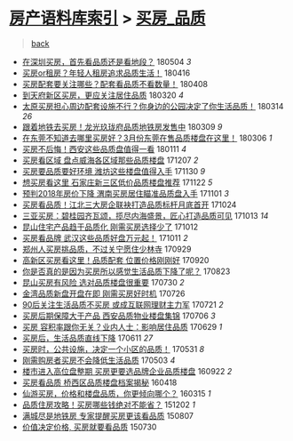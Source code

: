 [房产语料库索引](../../README.md)  > [买房_品质](买房_品质.md)
====
> [back](../README.md)

- [在深圳买房，首先看品质还是看地段？](http://jkwz.applinzi.com/ittc/7099207153741202443.html#%E5%9C%A8%E6%B7%B1%E5%9C%B3%E4%B9%B0%E6%88%BF%EF%BC%8C%E9%A6%96%E5%85%88%E7%9C%8B%E5%93%81%E8%B4%A8%E8%BF%98%E6%98%AF%E7%9C%8B%E5%9C%B0%E6%AE%B5%EF%BC%9F) 180504 *3* 
- [买房or租房？年轻人租房追求品质生活！](http://jkwz.applinzi.com/ittc/7092560941789217798.html#%E4%B9%B0%E6%88%BFor%E7%A7%9F%E6%88%BF%EF%BC%9F%E5%B9%B4%E8%BD%BB%E4%BA%BA%E7%A7%9F%E6%88%BF%E8%BF%BD%E6%B1%82%E5%93%81%E8%B4%A8%E7%94%9F%E6%B4%BB%EF%BC%81) 180416  
- [买房配套要关注哪些？配套看品质不看数量！](http://jkwz.applinzi.com/ittc/7089553747514754064.html#%E4%B9%B0%E6%88%BF%E9%85%8D%E5%A5%97%E8%A6%81%E5%85%B3%E6%B3%A8%E5%93%AA%E4%BA%9B%EF%BC%9F%E9%85%8D%E5%A5%97%E7%9C%8B%E5%93%81%E8%B4%A8%E4%B8%8D%E7%9C%8B%E6%95%B0%E9%87%8F%EF%BC%81) 180408  
- [到天府新区买房，更应关注居住品质](http://jkwz.applinzi.com/ittc/7082670467226010634.html#%E5%88%B0%E5%A4%A9%E5%BA%9C%E6%96%B0%E5%8C%BA%E4%B9%B0%E6%88%BF%EF%BC%8C%E6%9B%B4%E5%BA%94%E5%85%B3%E6%B3%A8%E5%B1%85%E4%BD%8F%E5%93%81%E8%B4%A8) 180320 *4* 
- [太原买房担心周边配套设施不行？你身边的公园决定了你生活品质！](http://jkwz.applinzi.com/ittc/7080253072221930502.html#%E5%A4%AA%E5%8E%9F%E4%B9%B0%E6%88%BF%E6%8B%85%E5%BF%83%E5%91%A8%E8%BE%B9%E9%85%8D%E5%A5%97%E8%AE%BE%E6%96%BD%E4%B8%8D%E8%A1%8C%EF%BC%9F%E4%BD%A0%E8%BA%AB%E8%BE%B9%E7%9A%84%E5%85%AC%E5%9B%AD%E5%86%B3%E5%AE%9A%E4%BA%86%E4%BD%A0%E7%94%9F%E6%B4%BB%E5%93%81%E8%B4%A8%EF%BC%81) 180314 *26* 
- [跟着地铁去买房！龙光玖珑府品质地铁房发售中](http://jkwz.applinzi.com/ittc/7078536623711323152.html#%E8%B7%9F%E7%9D%80%E5%9C%B0%E9%93%81%E5%8E%BB%E4%B9%B0%E6%88%BF%EF%BC%81%E9%BE%99%E5%85%89%E7%8E%96%E7%8F%91%E5%BA%9C%E5%93%81%E8%B4%A8%E5%9C%B0%E9%93%81%E6%88%BF%E5%8F%91%E5%94%AE%E4%B8%AD) 180309 *9* 
- [在东莞不知道去哪里买房好？3月份东莞在售品质楼盘在这里！](http://jkwz.applinzi.com/ittc/7077419494534546439.html#%E5%9C%A8%E4%B8%9C%E8%8E%9E%E4%B8%8D%E7%9F%A5%E9%81%93%E5%8E%BB%E5%93%AA%E9%87%8C%E4%B9%B0%E6%88%BF%E5%A5%BD%EF%BC%9F3%E6%9C%88%E4%BB%BD%E4%B8%9C%E8%8E%9E%E5%9C%A8%E5%94%AE%E5%93%81%E8%B4%A8%E6%A5%BC%E7%9B%98%E5%9C%A8%E8%BF%99%E9%87%8C%EF%BC%81) 180306 *1* 
- [买房不后悔！西安这些品质盘值得一看](http://jkwz.applinzi.com/ittc/7057382079086461963.html#%E4%B9%B0%E6%88%BF%E4%B8%8D%E5%90%8E%E6%82%94%EF%BC%81%E8%A5%BF%E5%AE%89%E8%BF%99%E4%BA%9B%E5%93%81%E8%B4%A8%E7%9B%98%E5%80%BC%E5%BE%97%E4%B8%80%E7%9C%8B) 180111 *4* 
- [买房看区域 盘点威海各区域那些品质楼盘](http://jkwz.applinzi.com/ittc/7044232089073878033.html#%E4%B9%B0%E6%88%BF%E7%9C%8B%E5%8C%BA%E5%9F%9F+%E7%9B%98%E7%82%B9%E5%A8%81%E6%B5%B7%E5%90%84%E5%8C%BA%E5%9F%9F%E9%82%A3%E4%BA%9B%E5%93%81%E8%B4%A8%E6%A5%BC%E7%9B%98) 171207 *2* 
- [买房要品质要好环境 潍坊这些楼盘值得入手](http://jkwz.applinzi.com/ittc/7041572550214157329.html#%E4%B9%B0%E6%88%BF%E8%A6%81%E5%93%81%E8%B4%A8%E8%A6%81%E5%A5%BD%E7%8E%AF%E5%A2%83+%E6%BD%8D%E5%9D%8A%E8%BF%99%E4%BA%9B%E6%A5%BC%E7%9B%98%E5%80%BC%E5%BE%97%E5%85%A5%E6%89%8B) 171130 *9* 
- [想买房看这里 石家庄新三区低价品质楼盘推荐](http://jkwz.applinzi.com/ittc/7038704597034599440.html#%E6%83%B3%E4%B9%B0%E6%88%BF%E7%9C%8B%E8%BF%99%E9%87%8C+%E7%9F%B3%E5%AE%B6%E5%BA%84%E6%96%B0%E4%B8%89%E5%8C%BA%E4%BD%8E%E4%BB%B7%E5%93%81%E8%B4%A8%E6%A5%BC%E7%9B%98%E6%8E%A8%E8%8D%90) 171122 *5* 
- [预判2018年房价下降 渭南买房居住瞄准品质盘入手](http://jkwz.applinzi.com/ittc/7030967277736952849.html#%E9%A2%84%E5%88%A42018%E5%B9%B4%E6%88%BF%E4%BB%B7%E4%B8%8B%E9%99%8D+%E6%B8%AD%E5%8D%97%E4%B9%B0%E6%88%BF%E5%B1%85%E4%BD%8F%E7%9E%84%E5%87%86%E5%93%81%E8%B4%A8%E7%9B%98%E5%85%A5%E6%89%8B) 171101 *3* 
- [买房看品质！江北三大房企联袂打造品质标杆月底首开](http://jkwz.applinzi.com/ittc/7028061453054116881.html#%E4%B9%B0%E6%88%BF%E7%9C%8B%E5%93%81%E8%B4%A8%EF%BC%81%E6%B1%9F%E5%8C%97%E4%B8%89%E5%A4%A7%E6%88%BF%E4%BC%81%E8%81%94%E8%A2%82%E6%89%93%E9%80%A0%E5%93%81%E8%B4%A8%E6%A0%87%E6%9D%86%E6%9C%88%E5%BA%95%E9%A6%96%E5%BC%80) 171024  
- [三亚买房：碧桂园齐瓦颂，揽尽内海盛景，匠心打造品质可见](http://jkwz.applinzi.com/ittc/7023606008960779281.html#%E4%B8%89%E4%BA%9A%E4%B9%B0%E6%88%BF%EF%BC%9A%E7%A2%A7%E6%A1%82%E5%9B%AD%E9%BD%90%E7%93%A6%E9%A2%82%EF%BC%8C%E6%8F%BD%E5%B0%BD%E5%86%85%E6%B5%B7%E7%9B%9B%E6%99%AF%EF%BC%8C%E5%8C%A0%E5%BF%83%E6%89%93%E9%80%A0%E5%93%81%E8%B4%A8%E5%8F%AF%E8%A7%81) 171013 *14* 
- [昆山住宅产品趋于品质化 刚需买房选择少了](http://jkwz.applinzi.com/ittc/7023443515533689872.html#%E6%98%86%E5%B1%B1%E4%BD%8F%E5%AE%85%E4%BA%A7%E5%93%81%E8%B6%8B%E4%BA%8E%E5%93%81%E8%B4%A8%E5%8C%96+%E5%88%9A%E9%9C%80%E4%B9%B0%E6%88%BF%E9%80%89%E6%8B%A9%E5%B0%91%E4%BA%86) 171012  
- [买房看品牌 武汉这些品质好盘万元起！](http://jkwz.applinzi.com/ittc/7023071568811525137.html#%E4%B9%B0%E6%88%BF%E7%9C%8B%E5%93%81%E7%89%8C+%E6%AD%A6%E6%B1%89%E8%BF%99%E4%BA%9B%E5%93%81%E8%B4%A8%E5%A5%BD%E7%9B%98%E4%B8%87%E5%85%83%E8%B5%B7%EF%BC%81) 171011 *2* 
- [郑州人买房挑品质，不过关宁愿住少林寺](http://jkwz.applinzi.com/ittc/7018792730547979280.html#%E9%83%91%E5%B7%9E%E4%BA%BA%E4%B9%B0%E6%88%BF%E6%8C%91%E5%93%81%E8%B4%A8%EF%BC%8C%E4%B8%8D%E8%BF%87%E5%85%B3%E5%AE%81%E6%84%BF%E4%BD%8F%E5%B0%91%E6%9E%97%E5%AF%BA) 170929  
- [高新区买房看这里！品质配套 位置价格刚刚好](http://jkwz.applinzi.com/ittc/7015416285771596816.html#%E9%AB%98%E6%96%B0%E5%8C%BA%E4%B9%B0%E6%88%BF%E7%9C%8B%E8%BF%99%E9%87%8C%EF%BC%81%E5%93%81%E8%B4%A8%E9%85%8D%E5%A5%97+%E4%BD%8D%E7%BD%AE%E4%BB%B7%E6%A0%BC%E5%88%9A%E5%88%9A%E5%A5%BD) 170920  
- [你是否真的是因为买房所以感觉生活品质下降了呢？](http://jkwz.applinzi.com/ittc/7005095899611792401.html#%E4%BD%A0%E6%98%AF%E5%90%A6%E7%9C%9F%E7%9A%84%E6%98%AF%E5%9B%A0%E4%B8%BA%E4%B9%B0%E6%88%BF%E6%89%80%E4%BB%A5%E6%84%9F%E8%A7%89%E7%94%9F%E6%B4%BB%E5%93%81%E8%B4%A8%E4%B8%8B%E9%99%8D%E4%BA%86%E5%91%A2%EF%BC%9F) 170823  
- [昆山买房有风险 选对品质楼盘很重要](http://jkwz.applinzi.com/ittc/6995982930172970001.html#%E6%98%86%E5%B1%B1%E4%B9%B0%E6%88%BF%E6%9C%89%E9%A3%8E%E9%99%A9+%E9%80%89%E5%AF%B9%E5%93%81%E8%B4%A8%E6%A5%BC%E7%9B%98%E5%BE%88%E9%87%8D%E8%A6%81) 170730 *2* 
- [金湾品质新盘开盘在即 刚需买房好时机](http://jkwz.applinzi.com/ittc/6994665781399651345.html#%E9%87%91%E6%B9%BE%E5%93%81%E8%B4%A8%E6%96%B0%E7%9B%98%E5%BC%80%E7%9B%98%E5%9C%A8%E5%8D%B3+%E5%88%9A%E9%9C%80%E4%B9%B0%E6%88%BF%E5%A5%BD%E6%97%B6%E6%9C%BA) 170726  
- [90后关注生活品质不买房 或成互联网理财主力军](http://jkwz.applinzi.com/ittc/6992793469155017745.html#90%E5%90%8E%E5%85%B3%E6%B3%A8%E7%94%9F%E6%B4%BB%E5%93%81%E8%B4%A8%E4%B8%8D%E4%B9%B0%E6%88%BF+%E6%88%96%E6%88%90%E4%BA%92%E8%81%94%E7%BD%91%E7%90%86%E8%B4%A2%E4%B8%BB%E5%8A%9B%E5%86%9B) 170721 *2* 
- [买房后期保障大于产品 西安品质物业楼盘集锦](http://jkwz.applinzi.com/ittc/6987230797609042961.html#%E4%B9%B0%E6%88%BF%E5%90%8E%E6%9C%9F%E4%BF%9D%E9%9A%9C%E5%A4%A7%E4%BA%8E%E4%BA%A7%E5%93%81+%E8%A5%BF%E5%AE%89%E5%93%81%E8%B4%A8%E7%89%A9%E4%B8%9A%E6%A5%BC%E7%9B%98%E9%9B%86%E9%94%A6) 170706 *3* 
- [买房 容积率跟你无关？业内人士：影响居住品质](http://jkwz.applinzi.com/ittc/6984508136181203972.html#%E4%B9%B0%E6%88%BF+%E5%AE%B9%E7%A7%AF%E7%8E%87%E8%B7%9F%E4%BD%A0%E6%97%A0%E5%85%B3%EF%BC%9F%E4%B8%9A%E5%86%85%E4%BA%BA%E5%A3%AB%EF%BC%9A%E5%BD%B1%E5%93%8D%E5%B1%85%E4%BD%8F%E5%93%81%E8%B4%A8) 170629 *1* 
- [买房后，生活品质直线下降](http://jkwz.applinzi.com/ittc/6977951998144939012.html#%E4%B9%B0%E6%88%BF%E5%90%8E%EF%BC%8C%E7%94%9F%E6%B4%BB%E5%93%81%E8%B4%A8%E7%9B%B4%E7%BA%BF%E4%B8%8B%E9%99%8D) 170611 *27* 
- [买房时，公共设施，决定一个小区的品质！](http://jkwz.applinzi.com/ittc/6973933765108696068.html#%E4%B9%B0%E6%88%BF%E6%97%B6%EF%BC%8C%E5%85%AC%E5%85%B1%E8%AE%BE%E6%96%BD%EF%BC%8C%E5%86%B3%E5%AE%9A%E4%B8%80%E4%B8%AA%E5%B0%8F%E5%8C%BA%E7%9A%84%E5%93%81%E8%B4%A8%EF%BC%81) 170531 *8* 
- [刚需购房者买房不会降低生活品质](http://jkwz.applinzi.com/ittc/6963219289019515909.html#%E5%88%9A%E9%9C%80%E8%B4%AD%E6%88%BF%E8%80%85%E4%B9%B0%E6%88%BF%E4%B8%8D%E4%BC%9A%E9%99%8D%E4%BD%8E%E7%94%9F%E6%B4%BB%E5%93%81%E8%B4%A8) 170503 *4* 
- [楼市进入高位盘整期 买房更要选品牌企业品质楼盘](http://jkwz.applinzi.com/ittc/6880594840802296836.html#%E6%A5%BC%E5%B8%82%E8%BF%9B%E5%85%A5%E9%AB%98%E4%BD%8D%E7%9B%98%E6%95%B4%E6%9C%9F+%E4%B9%B0%E6%88%BF%E6%9B%B4%E8%A6%81%E9%80%89%E5%93%81%E7%89%8C%E4%BC%81%E4%B8%9A%E5%93%81%E8%B4%A8%E6%A5%BC%E7%9B%98) 160922 *2* 
- [买房看品质 桥西区品质楼盘档案揭秘](http://jkwz.applinzi.com/ittc/6822479604480476165.html#%E4%B9%B0%E6%88%BF%E7%9C%8B%E5%93%81%E8%B4%A8+%E6%A1%A5%E8%A5%BF%E5%8C%BA%E5%93%81%E8%B4%A8%E6%A5%BC%E7%9B%98%E6%A1%A3%E6%A1%88%E6%8F%AD%E7%A7%98) 160418  
- [仙游买房，价格和楼盘品质，你更倾向哪个？](http://jkwz.applinzi.com/ittc/6809774735701312517.html#%E4%BB%99%E6%B8%B8%E4%B9%B0%E6%88%BF%EF%BC%8C%E4%BB%B7%E6%A0%BC%E5%92%8C%E6%A5%BC%E7%9B%98%E5%93%81%E8%B4%A8%EF%BC%8C%E4%BD%A0%E6%9B%B4%E5%80%BE%E5%90%91%E5%93%AA%E4%B8%AA%EF%BC%9F) 160315 *1* 
- [品质住房攻略！买房哪些钱绝对不能省？](http://jkwz.applinzi.com/ittc/6771133345199293444.html#%E5%93%81%E8%B4%A8%E4%BD%8F%E6%88%BF%E6%94%BB%E7%95%A5%EF%BC%81%E4%B9%B0%E6%88%BF%E5%93%AA%E4%BA%9B%E9%92%B1%E7%BB%9D%E5%AF%B9%E4%B8%8D%E8%83%BD%E7%9C%81%EF%BC%9F) 151202 *1* 
- [满城尽是地铁房 专家提醒买房更该看品质](http://jkwz.applinzi.com/ittc/547650615581861567.html#%E6%BB%A1%E5%9F%8E%E5%B0%BD%E6%98%AF%E5%9C%B0%E9%93%81%E6%88%BF+%E4%B8%93%E5%AE%B6%E6%8F%90%E9%86%92%E4%B9%B0%E6%88%BF%E6%9B%B4%E8%AF%A5%E7%9C%8B%E5%93%81%E8%B4%A8) 150807  
- [价值决定价格, 买房就要看品质](http://jkwz.applinzi.com/ittc/547650611428547542.html#%E4%BB%B7%E5%80%BC%E5%86%B3%E5%AE%9A%E4%BB%B7%E6%A0%BC%2C+%E4%B9%B0%E6%88%BF%E5%B0%B1%E8%A6%81%E7%9C%8B%E5%93%81%E8%B4%A8) 150730  
